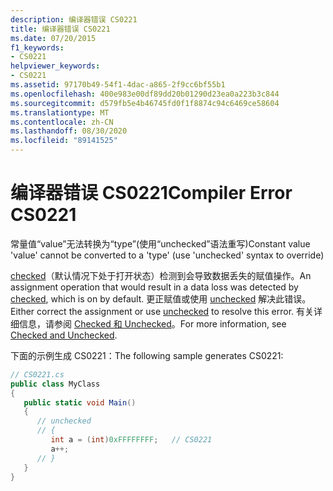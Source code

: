 ```yaml
---
description: 编译器错误 CS0221
title: 编译器错误 CS0221
ms.date: 07/20/2015
f1_keywords:
- CS0221
helpviewer_keywords:
- CS0221
ms.assetid: 97170b49-54f1-4dac-a865-2f9cc6bf55b1
ms.openlocfilehash: 400e983e00df89dd20b01290d23ea0a223b3c844
ms.sourcegitcommit: d579fb5e4b46745fd0f1f8874c94c6469ce58604
ms.translationtype: MT
ms.contentlocale: zh-CN
ms.lasthandoff: 08/30/2020
ms.locfileid: "89141525"
---
```

# <a name="compiler-error-cs0221"></a><span data-ttu-id="0a67b-103">编译器错误 CS0221</span><span class="sxs-lookup"><span data-stu-id="0a67b-103">Compiler Error CS0221</span></span>
<span data-ttu-id="0a67b-104">常量值“value”无法转换为“type”(使用“unchecked”语法重写)</span><span class="sxs-lookup"><span data-stu-id="0a67b-104">Constant value 'value' cannot be converted to a 'type' (use 'unchecked' syntax to override)</span></span>  
  
 <span data-ttu-id="0a67b-105">[checked](../language-reference/keywords/checked.md)（默认情况下处于打开状态）检测到会导致数据丢失的赋值操作。</span><span class="sxs-lookup"><span data-stu-id="0a67b-105">An assignment operation that would result in a data loss was detected by [checked](../language-reference/keywords/checked.md), which is on by default.</span></span> <span data-ttu-id="0a67b-106">更正赋值或使用 [unchecked](../language-reference/keywords/unchecked.md) 解决此错误。</span><span class="sxs-lookup"><span data-stu-id="0a67b-106">Either correct the assignment or use [unchecked](../language-reference/keywords/unchecked.md) to resolve this error.</span></span> <span data-ttu-id="0a67b-107">有关详细信息，请参阅 [Checked 和 Unchecked](../language-reference/keywords/checked-and-unchecked.md)。</span><span class="sxs-lookup"><span data-stu-id="0a67b-107">For more information, see [Checked and Unchecked](../language-reference/keywords/checked-and-unchecked.md).</span></span>  
  
 <span data-ttu-id="0a67b-108">下面的示例生成 CS0221：</span><span class="sxs-lookup"><span data-stu-id="0a67b-108">The following sample generates CS0221:</span></span>  
  
```csharp  
// CS0221.cs  
public class MyClass  
{  
   public static void Main()  
   {  
      // unchecked  
      // {  
         int a = (int)0xFFFFFFFF;   // CS0221  
         a++;  
      // }  
   }  
}  
```
